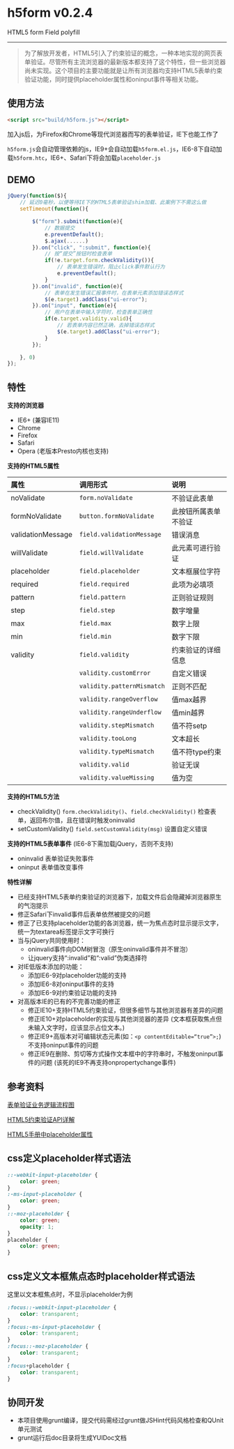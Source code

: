 h5form v0.2.4
======

HTML5 form Field polyfill

----------

> 为了解放开发者，HTML5引入了约束验证的概念，一种本地实现的网页表单验证。尽管所有主流浏览器的最新版本都支持了这个特性，但一些浏览器尚未实现。这个项目的主要功能就是让所有浏览器均支持HTML5表单约束验证功能，同时提供placeholder属性和oninput事件等相关功能。

## 使用方法 ##
```HTML
<script src="build/h5form.js"></script>
```

加入js后，为Firefox和Chrome等现代浏览器而写的表单验证，IE下也能工作了

`h5form.js`会自动管理依赖的js，IE9+会自动加载`h5form.el.js`，IE6-8下自动加载`h5form.htc`，IE6+、Safari下将会加载`placeholder.js`

## DEMO

```Javascript
jQuery(function($){
	// 延迟0毫秒，以便等待IE下的HTML5表单验证shim加载、此案例下不需这么做
	setTimeout(function(){

		$("form").submit(function(e){
			// 数据提交
			e.preventDefault();
			$.ajax(......)
		}).on("click", ":submit", function(e){
			// 按“提交”按钮时检查表单
			if(!e.target.form.checkValidity()){
				// 表单发生错误时，阻止click事件默认行为
				e.preventDefault();
			}
		}).on("invalid", function(e){
			// 表单在发生错误汇报事件时，在表单元素添加错误态样式
			$(e.target).addClass("ui-error");
		}).on("input", function(e){
			// 用户在表单中输入字符时，检查表单正确性
			if(e.target.validity.valid){
				// 若表单内容已然正确，去掉错误态样式
				$(e.target).addClass("ui-error");
			}
		});

	}, 0)
});
```

## 特性 ##

**支持的浏览器**

- IE6+		(兼容IE11)
- Chrome
- Firefox
- Safari
- Opera (老版本Presto内核也支持)

**支持的HTML5属性**

| 属性					| 调用形式					| 说明					|
| :-------------------- | :------------------------ | :-------------------- |
| noValidate			| `form.noValidate`			| 不验证此表单			|
| formNoValidate		| `button.formNoValidate`	| 此按钮所属表单不验证	|
| validationMessage		| `field.validationMessage`	| 错误消息				|
| willValidate			| `field.willValidate`		| 此元素可进行验证		|
| placeholder			| `field.placeholder`		| 文本框展位字符		|
| required				| `field.required`			| 此项为必填项			|
| pattern				| `field.pattern`			| 正则验证规则			|
| step					| `field.step`				| 数字增量				|
| max					| `field.max`				| 数字上限				|
| min					| `field.min`				| 数字下限				|
| validity				| `field.validity`			| 约束验证的详细信息	|
|| `validity.customError`		|自定义错误
|| `validity.patternMismatch`	|正则不匹配
|| `validity.rangeOverflow`		|值max越界
|| `validity.rangeUnderflow`	|值min越界
|| `validity.stepMismatch`		|值不符setp
|| `validity.tooLong`			|文本超长
|| `validity.typeMismatch`		|值不符type约束
|| `validity.valid`				|验证无误
|| `validity.valueMissing`		|值为空

**支持的HTML5方法**

- checkValidity()		`form.checkValidity()`、`field.checkValidity()`	检查表单，返回布尔值，且在错误时触发oninvalid
- setCustomValidity()	`field.setCustomValidity(msg)`					设置自定义错误

**支持的HTML5表单事件**	(IE6-8下需加载jQuery，否则不支持)

- oninvalid		表单验证失败事件
- oninput		表单值改变事件

**特性详解**

- 已经支持HTML5表单约束验证的浏览器下，加载文件后会隐藏掉浏览器原生的气泡提示
- 修正Safari下invalid事件后表单依然被提交的问题
- 修正了已支持placeholder功能的各浏览器，统一为焦点态时显示提示文字，统一为textarea标签提示文字可换行
- 当与jQuery共同使用时：
	- oninvalid事件向DOM树冒泡（原生oninvalid事件并不冒泡）
	- 让jquery支持“:invalid”和“:valid”伪类选择符
- 对IE低版本添加的功能：
	- 添加IE6-9对placeholder功能的支持
	- 添加IE6-8对oninput事件的支持
	- 添加IE6-9对约束验证功能的支持
- 对高版本IE的已有的不完善功能的修正
	- 修正IE10+支持HTML5约束验证，但很多细节与其他浏览器有差异的问题
	- 修正IE10+对placeholder的实现与其他浏览器的差异	(文本框获取焦点但未输入文字时，应该显示占位文本。)
	- 修正IE9+高版本对可编辑状态元素(如：`<p contentEditable=“true”>;`)不支持oninput事件的问题
	- 修正IE9在删除、剪切等方式操作文本框中的字符串时，不触发oninput事件的问题	(该死的IE9不再支持onpropertychange事件)

## 参考资料 ##

[表单验证业务逻辑流程图](https://github.com/gucong3000/h5form/blob/master/flowchart/README.md)

[HTML5约束验证API详解](http://ju.outofmemory.cn/entry/31397)

[HTML5手册中placeholder属性](http://www.w3school.com.cn/html5/att_input_placeholder.asp)


## css定义placeholder样式语法 ##

```CSS
::-webkit-input-placeholder {
	color: green;
}
:-ms-input-placeholder {
	color: green;
}
::-moz-placeholder {
	color: green;
	opacity: 1;
}
placeholder {
	color: green;
}
```

## css定义文本框焦点态时placeholder样式语法 ##

这里以文本框焦点时，不显示placeholder为例

```CSS
:focus::-webkit-input-placeholder {
	color: transparent;
}
:focus:-ms-input-placeholder {
	color: transparent;
}
:focus::-moz-placeholder {
	color: transparent;
}
:focus+placeholder {
	color: transparent;
}
```

## 协同开发 ##

- 本项目使用grunt编译，提交代码需经过grunt做JSHint代码风格检查和QUnit单元测试
- grunt运行后doc目录将生成YUIDoc文档

